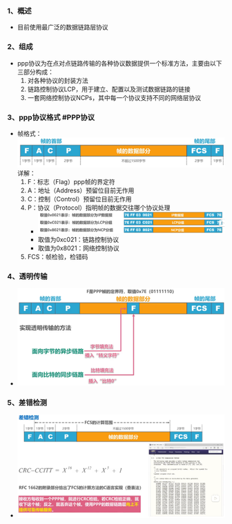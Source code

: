 ### 1、概述
+ 目前使用最广泛的数据链路层协议
### 2、组成
+ ppp协议为在点对点链路传输的各种协议数据提供一个标准方法，主要由以下三部分构成：
	1. 对各种协议的封装方法
	2. 链路控制协议LCP，用于建立、配置以及测试数据链路的链接
	3. 一套网络控制协议NCPs，其中每一个协议支持不同的网络层协议
### 3、ppp协议格式 #PPP协议
+ 帧格式：
	![换算单位](计算机网络/imgs/3.5(1).png)
	详解：
	1. F：标志（Flag）ppp帧的界定符
	2. A：地址（Address）预留位目前无作用
	3. C：控制（Control）预留位目前无作用
	4. P：协议（Protocol）指明帧的数据交往哪个协议处理
		+ ![换算单位](计算机网络/imgs/3.5(2).png)
		+ 取值为0xc021：链路控制协议
		+ 取值为0x8021：网络控制协议
	5. FCS：帧检验，检错码
### 4、透明传输
+ ![换算单位](计算机网络/imgs/3.5(3).png)
### 5、差错检测
+ ![换算单位](计算机网络/imgs/3.5(4).png)